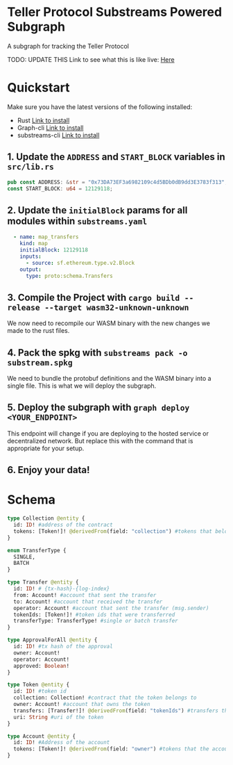 # Teller Protocol Substreams Powered Subgraph

A subgraph for tracking the Teller Protocol

TODO: UPDATE THIS
Link to see what this is like live: [Here](https://thegraph.com/hosted-service/subgraph/mercuricchloride/erc1155-substream)

# Quickstart

Make sure you have the latest versions of the following installed:
- Rust [Link to install](https://rustup.rs/)
- Graph-cli [Link to install](https://thegraph.com/docs/en/cookbook/quick-start/#2-install-the-graph-cli)
- substreams-cli [Link to install](https://substreams.streamingfast.io/getting-started/installing-the-cli)

## 1. Update the `ADDRESS` and `START_BLOCK` variables in `src/lib.rs`

``` rust
pub const ADDRESS: &str = "0x73DA73EF3a6982109c4d5BDb0dB9dd3E3783f313";
const START_BLOCK: u64 = 12129118;
```

## 2. Update the `initialBlock` params for all modules within `substreams.yaml`

``` yaml
  - name: map_transfers
    kind: map
    initialBlock: 12129118
    inputs:
      - source: sf.ethereum.type.v2.Block
    output:
      type: proto:schema.Transfers
```

## 3. Compile the Project with `cargo build --release --target wasm32-unknown-unknown`
We now need to recompile our WASM binary with the new changes we made to the rust files.

## 4. Pack the spkg with `substreams pack -o substream.spkg`
We need to bundle the protobuf definitions and the WASM binary into a single file. This is what we will deploy the subgraph.

## 5. Deploy the subgraph with `graph deploy <YOUR_ENDPOINT>`
This endpoint will change if you are deploying to the hosted service or decentralized network. But replace this with the command that is appropriate for your setup. 

## 6. Enjoy your data!

# Schema
    
``` graphql
type Collection @entity {
  id: ID! #address of the contract
  tokens: [Token!]! @derivedFrom(field: "collection") #tokens that belong to the contractA
}

enum TransferType {
  SINGLE,
  BATCH
}

type Transfer @entity {
  id: ID! # {tx-hash}-{log-index}
  from: Account! #account that sent the transfer
  to: Account! #account that received the transfer
  operator: Account! #account that sent the transfer (msg.sender)
  tokenIds: [Token!]! #token ids that were transferred
  transferType: TransferType! #single or batch transfer
}

type ApprovalForAll @entity {
  id: ID! #tx hash of the approval
  owner: Account!
  operator: Account!
  approved: Boolean!
}

type Token @entity {
  id: ID! #token id
  collection: Collection! #contract that the token belongs to
  owner: Account! #account that owns the token
  transfers: [Transfer!]! @derivedFrom(field: "tokenIds") #transfers that the token has been involved in
  uri: String #uri of the token
}

type Account @entity {
  id: ID! #Address of the account
  tokens: [Token!]! @derivedFrom(field: "owner") #tokens that the account owns
}
```





